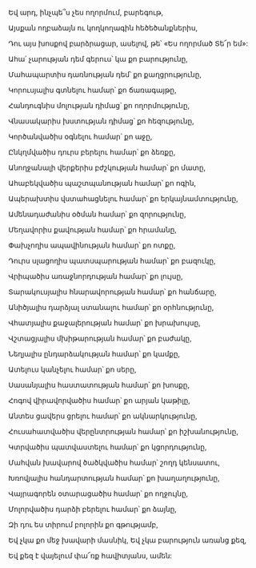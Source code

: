 Եվ արդ, ինչպե՞ս չես ողորմում, բարեգութ,


Այսքան ողբաձայն ու կողկողագին հեծեծանքներիս,


Դու այս խոսքով բարձրացար, ասելով, թե՝ «Ես ողորմած Տե՜ր եմ»:


Ահա՛ չարության դեմ գերուս՝ կա քո բարությունը,


Մահապարտիս դառնության դեմ՝ քո քաղցրությունը,


Կորուսյալիս գտնելու համար՝ քո ճառագայթը,


Հանդուգնիս մոլության դիմաց՝ քո ողորմությունը,


Վնասակարիս խստության դիմաց՝ քո հեզությունը,


Կործանվածիս օգնելու համար՝ քո աջը,


Ընկղմվածիս դուրս բերելու համար՝ քո ձեռքը,


Անողջանալի վերքերիս բժշկության համար՝ քո մատը,


Ահաբեկվածիս պաշտպանության համար՝ քո ոգին,


Ապերախտիս վստահացնելու համար՝ քո երկայնամտությունը,


Ամենադաժանիս օծման համար՝ քո զորությունը,


Մեղավորիս քավության համար՝ քո հրամանը,


Փախչողիս ապավինության համար՝ քո ոտքը,


Դուրս սլացողիս պատսպարության համար՝ քո բազուկը,


Վրիպածիս առաջնորդության համար՝ քո լույսը,


Տարակուսյալիս հնարավորության համար՝ քո հանճարը,


Անիծյալիս դարձյալ ստանալու համար՝ քո օրհնությունը,


Վհատյալիս քաջալերության համար՝ քո խրախույսը,


Վշտացյալիս մխիթարության համար՝ քո բաժակը,


Նեղյալիս ընդարձակության համար՝ քո կամքը,


Ատելուս կանչելու համար՝ քո սերը,


Սասանյալիս հաստատության համար՝ քո խոսքը,


Հոգով վիրավորվածիս համար՝ քո արյան կաթիլը,


Անտես ցավերս ցրելու համար՝ քո ակնարկությունը,


Հուսահատվածիս վերընտրության համար՝ քո իշխանությունը,


Կտրվածիս պատվաստելու համար՝ քո կցորդությունը,


Մահվան խավարով ծածկվածիս համար՝ շողդ կենսատու,


Խռովյալիս հանդարտության համար՝ քո խաղաղությունը,


Վայրագորեն օտարացածիս համար՝ քո ողջույնը,


Մոլորվածիս դարձի բերելու համար՝ քո ձայնը,


Զի դու ես տիրում բոլորին քո գթությամբ,


Եվ չկա քո մեջ խավարի մասնիկ, Եվ չկա բարություն առանց քեզ,


Եվ քեզ է վայելում փա՜ռք հավիտյանս, ամեն: